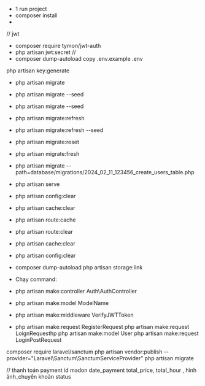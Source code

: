- 1 run project
- composer install
- 
// jwt
- composer require tymon/jwt-auth
- php artisan jwt:secret
//
- composer dump-autoload
copy .env.example .env

php artisan key:generate

- php artisan migrate
- php artisan migrate --seed
- php artisan migrate --seed
- php artisan migrate:refresh
- php artisan migrate:refresh --seed
- php artisan migrate:reset
- php artisan migrate:fresh
- php artisan migrate --path=database/migrations/2024_02_11_123456_create_users_table.php
- php artisan serve
- php artisan config:clear
- php artisan cache:clear
- php artisan route:cache

- php artisan route:clear
- php artisan cache:clear
- php artisan config:clear
- composer dump-autoload
 php artisan storage:link

- Chạy command:
- php artisan make:controller Auth\AuthController
- php artisan make:model ModelName
- php artisan make:middleware VerifyJWTToken
- php artisan make:request RegisterRequest
php artisan make:request LoignRequesthp 
php artisan make:model User
php artisan make:request LoginPostRequest

composer require laravel/sanctum
php artisan vendor:publish --provider="Laravel\Sanctum\SanctumServiceProvider"
php artisan migrate


// thanh toán
payment
id madon date_payment total_price, total_hour , hình ảnh_chuyển khoản status
